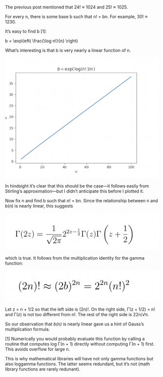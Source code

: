 The previous post mentioned that 24! ≈ 1024 and 25! ≈ 1025.

For every n, there is some base b such that n! = bn. For example, 30! ≈ 1230.

It’s easy to find b [1]:

b = \exp\left( \frac{\log n!}{n} \right)

What’s interesting is that b is very nearly a linear function of n.

![unrolled start](/images/graph.png)


In hindsight it’s clear that this should be the case—it follows easily from Stirling’s approximation—but I didn’t anticipate this before I plotted it.

Now fix n and find b such that n! = bn. Since the relationship between n and b(n) is nearly linear, this suggests

![unrolled start](/images/math_factorial/math_1.png)

which is true. It follows from the multiplication identity for the gamma function:


![unrolled start](/images/math_factorial/math_2.png)

Let z = n + 1/2 so that the left side is (2n)!. On the right side, Γ(z + 1/2) = n! and Γ(z) is not too different from n!. The rest of the right side is 22n/√π.

So our observation that <i>b(n)</i> is nearly linear gave us a hint of Gauss’s multiplication formula.

[1] Numerically you would probably evaluate this function by calling a routine that computes log Γ(n + 1) directly without computing Γ(n + 1) first. This avoids overflow for large n.

This is why mathematical libraries will have not only gamma functions but also loggamma functions. The latter seems redundant, but it’s not (math library functions are rarely redunant).

